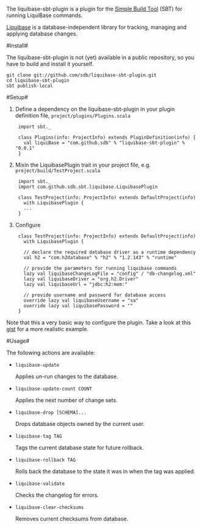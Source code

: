 The liquibase-sbt-plugin is a plugin for the [Simple Build Tool](http://code.google.com/p/simple-build-tool/) (SBT) for running LiquiBase commands.

[Liquibase](http://www.liquibase.org/) is a database-independent library for tracking, managing and applying database changes.

#Install#

The liquibase-sbt-plugin is not (yet) available in a public repository, so you have to build and install it yourself.

    git clone git://github.com/sdb/liquibase-sbt-plugin.git
    cd liquibase-sbt-plugin
    sbt publish-local
    

#Setup#

1. Define a dependency on the liquibase-sbt-plugin in your plugin definition file, `project/plugins/Plugins.scala`

        import sbt._

        class Plugins(info: ProjectInfo) extends PluginDefinition(info) {
          val liquiBase = "com.github.sdb" % "liquibase-sbt-plugin" % "0.0.1"
        }

2. Mixin the LiquibasePlugin trait in your project file, e.g. `project/build/TestProject.scala`

        import sbt._
        import com.github.sdb.sbt.liquibase.LiquibasePlugin

        class TestProject(info: ProjectInfo) extends DefaultProject(info)
          with LiquibasePlugin {
          ...
        }

3. Configure

        class TestProject(info: ProjectInfo) extends DefaultProject(info)
          with LiquibasePlugin {

          // declare the required database driver as a runtime dependency
          val h2 = "com.h2database" % "h2" % "1.2.143" % "runtime"

          // provide the parameters for running liquibase commands
          lazy val liquibaseChangeLogFile = "config" / "db-changelog.xml"
          lazy val liquibaseDriver = "org.h2.Driver"
          lazy val liquibaseUrl = "jdbc:h2:mem:"
          
          // provide username and password for database access
          override lazy val liquibaseUsername = "sa"
          override lazy val liquibasePassword = ""
        }

  Note that this a very basic way to configure the plugin. Take a look at this [gist](http://gist.github.com/624275) for a more realistic example.

#Usage#

The following actions are available:

* `liquibase-update`

  Applies un-run changes to the database.

* `liquibase-update-count COUNT`

  Applies the next number of change sets.

* `liquibase-drop [SCHEMA]...`

  Drops database objects owned by the current user.

* `liquibase-tag TAG`

  Tags the current database state for future rollback.

* `liquibase-rollback TAG`

  Rolls back the database to the state it was in when the tag was applied.

* `liquibase-validate`

  Checks the changelog for errors.

* `liquibase-clear-checksums`

  Removes current checksums from database.

